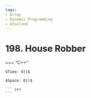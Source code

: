 ```yaml
---
tags:
- Array
- Dynamic Programming
- Unsolved
---
```



# 198. House Robber

=== "C++"

    $Time: O()$

    $Space: O()$

    ``` c++
    ```